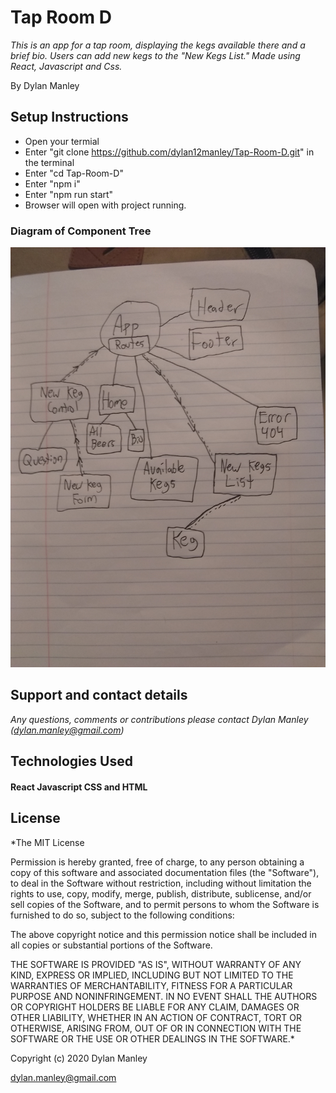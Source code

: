 # Tap Room D

_This is an app for a tap room, displaying the kegs available there and a brief bio. Users can add new kegs to the "New Kegs List." Made using React, Javascript and Css._

By Dylan Manley

## Setup Instructions

* Open your termial
* Enter "git clone https://github.com/dylan12manley/Tap-Room-D.git" in the terminal
* Enter "cd Tap-Room-D"
* Enter "npm i"
* Enter "npm run start"
* Browser will open with project running.

### Diagram of Component Tree
![diagram](sketch.jpg)

## Support and contact details
_Any questions, comments or contributions please contact Dylan Manley (dylan.manley@gmail.com)_

## Technologies Used
#### React Javascript CSS and HTML

## License
*The MIT License

Permission is hereby granted, free of charge, to any person obtaining a copy of this software and associated documentation files (the "Software"), to deal in the Software without restriction, including without limitation the rights to use, copy, modify, merge, publish, distribute, sublicense, and/or sell copies of the Software, and to permit persons to whom the Software is furnished to do so, subject to the following conditions:

The above copyright notice and this permission notice shall be included in all copies or substantial portions of the Software.

THE SOFTWARE IS PROVIDED "AS IS", WITHOUT WARRANTY OF ANY KIND, EXPRESS OR IMPLIED, INCLUDING BUT NOT LIMITED TO THE WARRANTIES OF MERCHANTABILITY, FITNESS FOR A PARTICULAR PURPOSE AND NONINFRINGEMENT. IN NO EVENT SHALL THE AUTHORS OR COPYRIGHT HOLDERS BE LIABLE FOR ANY CLAIM, DAMAGES OR OTHER LIABILITY, WHETHER IN AN ACTION OF CONTRACT, TORT OR OTHERWISE, ARISING FROM, OUT OF OR IN CONNECTION WITH THE SOFTWARE OR THE USE OR OTHER DEALINGS IN THE SOFTWARE.*

Copyright (c) 2020 Dylan Manley

dylan.manley@gmail.com
